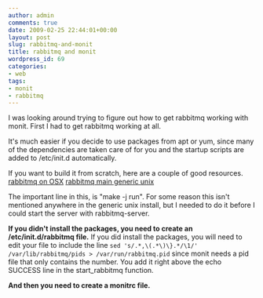 ```yaml
---
author: admin
comments: true
date: 2009-02-25 22:44:01+00:00
layout: post
slug: rabbitmq-and-monit
title: rabbitmq and monit
wordpress_id: 69
categories:
- web
tags:
- monit
- rabbitmq
---
```


I was looking around trying to figure out how to get rabbitmq working with monit. First I had to get rabbitmq working at all.

It's much easier if you decide to use packages from apt or yum, since many of the dependencies are taken care of for you and the startup scripts are added to /etc/init.d automatically.

If you want to build it from scratch, here are a couple of good resources.
[
rabbitmq on OSX](http://hopper.squarespace.com/blog/2008/11/15/how-i-install-rabbitmq-on-osx.html)
[rabbitmq main generic unix
](http://www.rabbitmq.com/install.html#generic-unix)

The important line in this, is "make -j run". For some reason this isn't mentioned anywhere in the generic unix install, but I needed to do it before I could start the server with rabbitmq-server.


**If you didn't install the packages, you need to create an /etc/init.d/rabbitmq file.**
If you did install the packages, you will need to edit your file to include the line 
`sed 's/.*,\(.*\)\}.*/\1/' /var/lib/rabbitmq/pids > /var/run/rabbitmq.pid`
since monit needs a pid file that only contains the number. You add it right above the echo SUCCESS line in the start_rabbitmq function.



**And then you need to create a monitrc file.**

